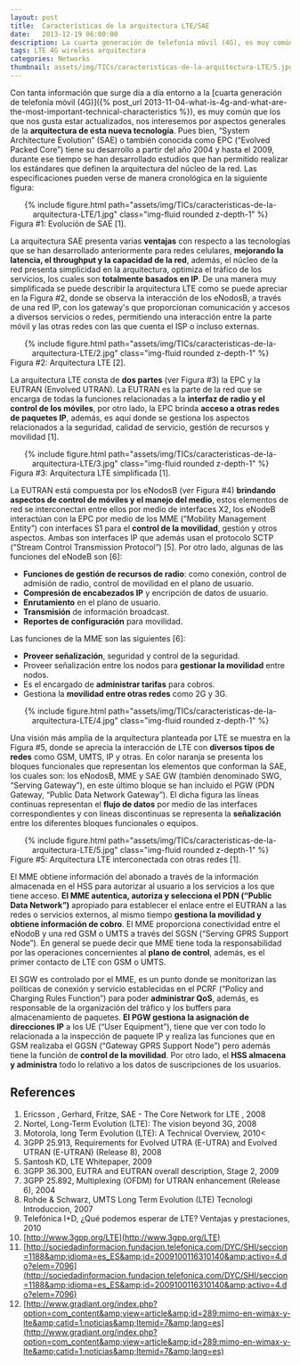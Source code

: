 ```yaml
---
layout: post
title:  Características de la arquitectura LTE/SAE
date:   2013-12-19 06:00:00
description: La cuarta generación de telefonía móvil (4G), es muy común que los que nos gusta estar actualizados, nos interesemos por aspectos generales de la arquitectura de esta nueva tecnología. Pues bien, “System Architecture Evolution” (SAE) o también conocida como EPC (“Evolved Packed Core”) tiene su desarrollo a partir del año 2004 y hasta el 2009, durante ese tiempo se han desarrollado estudios que han permitido realizar los estándares que definen la arquitectura del núcleo de la red.
tags: LTE 4G wireless arquitectura
categories: Networks
thumbnail: assets/img/TICs/caracteristicas-de-la-arquitectura-LTE/5.jpg
---
```

Con tanta información que surge día a día entorno a la [cuarta generación de telefonía móvil (4G)]({% post_url 2013-11-04-what-is-4g-and-what-are-the-most-important-technical-characteristics %}), es muy común que los que nos gusta estar actualizados, nos interesemos por aspectos generales de la **arquitectura de esta nueva tecnología**. Pues bien, “System Architecture Evolution” (SAE) o también conocida como EPC (“Evolved Packed Core”) tiene su desarrollo a partir del año 2004 y hasta el 2009, durante ese tiempo se han desarrollado estudios que han permitido realizar los estándares que definen la arquitectura del núcleo de la red. Las especificaciones pueden verse de manera cronológica en la siguiente figura:

<div class="row mt-3" style="text-align: center">
    <div class="col-sm mt-3 mt-md-0">
        {% include figure.html path="assets/img/TICs/caracteristicas-de-la-arquitectura-LTE/1.jpg" class="img-fluid rounded z-depth-1" %}
    </div>
</div>
<div class="caption">
    Figura #1: Evolución de SAE [1].
</div>

La arquitectura SAE presenta varias **ventajas** con respecto a las tecnologías que se han desarrollado anteriormente para redes celulares, **mejorando la latencia, el throughput y la capacidad de la red**, además, el núcleo de la red presenta simplicidad en la arquitectura, optimiza el tráfico de los servicios, los cuales son **totalmente basados en IP**. De una manera muy simplificada se puede describir la arquitectura LTE como se puede apreciar en la Figura #2, donde se observa la interacción de los eNodosB, a través de una red IP, con los gateway's que proporcionan comunicación y accesos a diversos servicios o redes, permitiendo una interacción entre la parte móvil y las otras redes con las que cuenta el ISP o incluso externas.

<div class="row mt-3" style="text-align: center">
    <div class="col-sm mt-3 mt-md-0">
        {% include figure.html path="assets/img/TICs/caracteristicas-de-la-arquitectura-LTE/2.jpg" class="img-fluid rounded z-depth-1" %}
    </div>
</div>
<div class="caption">
    Figura #2: Arquitectura LTE [2].
</div>

La arquitectura LTE consta de **dos partes** (ver Figura #3) la EPC y la EUTRAN (Envolved UTRAN). La EUTRAN es la parte de la red que se encarga de todas la funciones relacionadas a la **interfaz de radio y el control de los móviles**, por otro lado, la EPC brinda **acceso a otras redes de paquetes IP**, además, es aquí donde se gestiona los aspectos relacionados a la seguridad, calidad de servicio, gestión de recursos y movilidad [1].

<div class="row mt-3" style="text-align: center">
    <div class="col-sm mt-3 mt-md-0">
        {% include figure.html path="assets/img/TICs/caracteristicas-de-la-arquitectura-LTE/3.jpg" class="img-fluid rounded z-depth-1" %}
    </div>
</div>
<div class="caption">
    Figura #3: Arquitectura LTE simplificada [1].
</div>

La EUTRAN está compuesta por los eNodosB (ver Figura #4) **brindando aspectos de control de móviles y el manejo del medio**, estos elementos de red se interconectan entre ellos por medio de interfaces X2, los eNodeB interactúan con la EPC por medio de los MME (“Mobility Management Entity”) con interfaces S1 para el **control de la movilidad**, gestión y otros aspectos. Ambas son interfaces IP que además usan el protocolo SCTP (“Stream Control Transmission Protocol”) [5]. Por otro lado, algunas de las funciones del eNodeB son [6]:

- **Funciones de gestión de recursos de radio**: como conexión, control de admisión de radio, control de movilidad en el plano de usuario.
- **Compresión de encabezados IP** y encripción de datos de usuario.
- **Enrutamiento** en el plano de usuario.
- **Transmisión** de información broadcast.
- **Reportes de configuración** para movilidad.

Las funciones de la MME son las siguientes [6]:

- **Proveer señalización**, seguridad y control de la seguridad.
- Proveer señalización entre los nodos para **gestionar la movilidad** entre nodos.
- Es el encargado de **administrar tarifas** para cobros.
- Gestiona la **movilidad entre otras redes** como 2G y 3G.

<div class="row mt-3" style="text-align: center">
    <div class="col-sm mt-3 mt-md-0">
        {% include figure.html path="assets/img/TICs/caracteristicas-de-la-arquitectura-LTE/4.jpg" class="img-fluid rounded z-depth-1" %}
    </div>
</div>

Una visión más amplia de la arquitectura planteada por LTE se muestra en la Figura #5, donde se aprecia la interacción de LTE con **diversos tipos de redes** como GSM, UMTS, IP y otras. En color naranja se presenta los bloques funcionales que representan los elementos que conforman la SAE, los cuales son: los eNodosB, MME y SAE GW (también denominado SWG, “Serving Gateway”), en este último bloque se han incluido el PGW (PDN Gateway, “Public Data Network Gateway”). El dicha figura las líneas continuas representan el **flujo de datos** por medio de las interfaces correspondientes y con líneas discontinuas se representa la **señalización** entre los diferentes bloques funcionales o equipos.

<div class="row mt-3" style="text-align: center">
    <div class="col-sm mt-3 mt-md-0">
        {% include figure.html path="assets/img/TICs/caracteristicas-de-la-arquitectura-LTE/5.jpg" class="img-fluid rounded z-depth-1" %}
    </div>
</div>
<div class="caption">
    Figure #5: Arquitectura LTE interconectada con otras redes [1].
</div>

El MME obtiene información del abonado a través de la información almacenada en el HSS para autorizar al usuario a los servicios a los que tiene acceso. **El MME autentica, autoriza y selecciona el PDN (“Public Data Network”)** apropiado para establecer el enlace entre el EUTRAN a las redes o servicios externos, al mismo tiempo **gestiona la movilidad y obtiene información de cobro**. El MME proporciona conectividad entre el eNodoB y una red GSM o UMTS a través del SGSN (“Serving GPRS Support Node”). En general se puede decir que MME tiene toda la responsabilidad por las operaciones concernientes al **plano de control**, además, es el primer contacto de LTE con GSM o UMTS.

El SGW es controlado por el MME, es un punto donde se monitorizan las políticas de conexión y servicio establecidas en el PCRF (“Policy and Charging Rules Function”) para poder **administrar QoS**, además, es responsable de la organización del tráfico y los buffers para almacenamiento de paquetes. **El PGW gestiona la asignación de direcciones IP** a los UE (“User Equipment”), tiene que ver con todo lo relacionada a la inspección de paquete IP y realiza las funciones que en GSM realizaba el GGSN (“Gateway GPRS Support Node”) pero además tiene la función de **control de la movilidad**. Por otro lado, el **HSS almacena y administra** todo lo relativo a los datos de suscripciones de los usuarios.

## References

1. Ericsson , Gerhard, Fritze, SAE - The Core Network for LTE , 2008
2. Nortel, Long-Term Evolution (LTE): The vision beyond 3G, 2008
3. Motorola, long Term Evolution (LTE): A Technical Overview, 2010<
4. 3GPP 25.913, Requirements for Evolved UTRA (E-UTRA) and Evolved UTRAN (E-UTRAN) (Release 8), 2008
5. Santosh KD, LTE Whitepaper, 2009
6. 3GPP 36.300, EUTRA and EUTRAN overall description, Stage 2, 2009
7. 3GPP 25.892, Multiplexing (OFDM) for UTRAN enhancement (Release 6), 2004
8. Rohde & Schwarz, UMTS Long Term Evolution (LTE) Tecnologi Introduccion, 2007
9. Telefónica I+D, ¿Qué podemos esperar de LTE? Ventajas y prestaciones, 2010
10. [http://www.3gpp.org/LTE](http://www.3gpp.org/LTE)
11. [http://sociedadinformacion.fundacion.telefonica.com/DYC/SHI/seccion=1188&amp;idioma=es_ES&amp;id=2009100116310140&amp;activo=4.do?elem=7096](http://sociedadinformacion.fundacion.telefonica.com/DYC/SHI/seccion=1188&amp;idioma=es_ES&amp;id=2009100116310140&amp;activo=4.do?elem=7096)
12. [http://www.gradiant.org/index.php?option=com_content&amp;view=article&amp;id=289:mimo-en-wimax-y-lte&amp;catid=1:noticias&amp;Itemid=7&amp;lang=es](http://www.gradiant.org/index.php?option=com_content&amp;view=article&amp;id=289:mimo-en-wimax-y-lte&amp;catid=1:noticias&amp;Itemid=7&amp;lang=es)